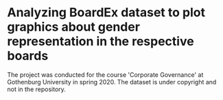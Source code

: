 # Analyzing BoardEx dataset to plot graphics about gender representation in the respective boards

The project was conducted for the course 'Corporate Governance' at Gothenburg University in spring 2020.
The dataset is under copyright and not in the repository.
